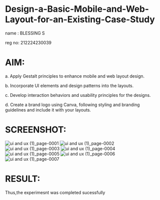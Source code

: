 # Design-a-Basic-Mobile-and-Web-Layout-for-an-Existing-Case-Study

name : BLESSING S

reg no: 212224230039

# AIM:

a. Apply Gestalt principles to enhance mobile and web layout design.

b. Incorporate UI elements and design patterns into the layouts.

c. Develop interaction behaviors and usability principles for the designs.

d. Create a brand logo using Canva, following styling and branding guidelines and include it with your layouts.

# SCREENSHOT:
![ui and ux  (1)_page-0001](https://github.com/user-attachments/assets/b0d95901-1d71-4284-9839-112d52e59714)
![ui and ux  (1)_page-0002](https://github.com/user-attachments/assets/f24f7dca-ca4e-459d-a7d9-03d36bbb9d2d)
![ui and ux  (1)_page-0003](https://github.com/user-attachments/assets/6e4881e5-4691-405d-9b15-00fdcba9f5bd)
![ui and ux  (1)_page-0004](https://github.com/user-attachments/assets/4dcca681-1aa3-4dc4-ae7a-3746e89e0971)
![ui and ux  (1)_page-0005](https://github.com/user-attachments/assets/a3f8094e-c933-4bc1-afd3-ce9a94af8e3f)
![ui and ux  (1)_page-0006](https://github.com/user-attachments/assets/fdb38e62-0a12-4b9e-aafb-f82f8a39432f)
![ui and ux  (1)_page-0007](https://github.com/user-attachments/assets/9ebdce72-0ebb-43dd-8a84-dbd2efe9fb78)

# RESULT:
Thus,the experimesnt was completed sucessfully
